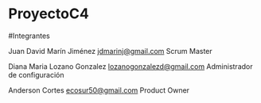 # ProyectoC4

#Integrantes

Juan David Marín Jiménez
jdmarinj@gmail.com
Scrum Master

Diana Maria Lozano Gonzalez
lozanogonzalezd@gmail.com
Administrador de configuración 

Anderson Cortes
ecosur50@gmail.com
Product Owner
